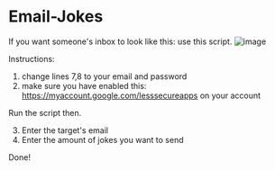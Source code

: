 ﻿# Email-Jokes
If you want someone's inbox to look like this: use this script.
![image](https://user-images.githubusercontent.com/58900797/130658884-1720c8bc-172e-41e5-9e09-c7547604f93e.png)

Instructions:
1. change lines 7,8 to your email and password
2. make sure you have enabled this: https://myaccount.google.com/lesssecureapps on your account 

Run the script then.

3.  Enter the target's email
4.  Enter the amount of jokes you want to send



Done!

